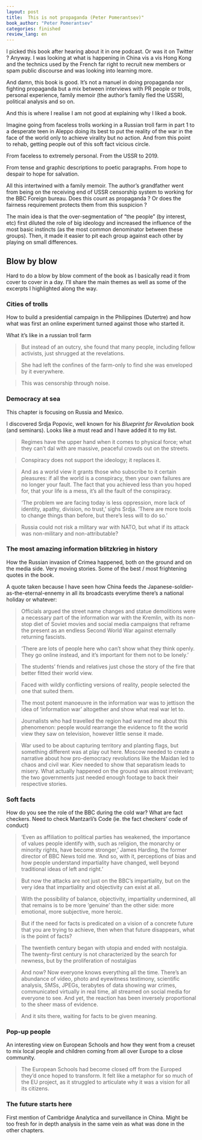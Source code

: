```yaml
---
layout: post
title:  This is not propaganda (Peter Pomerantsev)"
book_author: "Peter Pomerantsev"
categories: finished
review_lang: en
---
```

I picked this book after hearing about it in one podcast. Or was it on Twitter ? Anyway. I was looking at what is happening in China vis a vis Hong Kong and the technics used by the French far right to recruit new members or spam public discourse and was looking into learning more.

And damn, this book is good. It’s not a manuel in doing propaganda nor fighting propaganda but a mix between interviews with PR people or trolls, personal experience, family memoir (the author’s family fled the USSR), political analysis and so on.

And this is where I realise I am not good at explaining why I liked a book.

Imagine going from faceless trolls working in a Russian troll farm in part 1 to a desperate teen in Aleppo doing its best to put the reality of the war in the face of the world only to achieve virality but no action. And from this point to rehab, getting people out of this soft fact vicious circle.

From faceless to extremely personal. From the USSR to 2019.

From tense and graphic descriptions to poetic paragraphs. From hope to despair to hope for salvation.

All this intertwined with a family memoir. The author’s grandfather went from being on the receiving end of USSR censorship system to working for the BBC Foreign bureau. Does this count as propaganda ? Or does the fairness requirement protects them from this suspicion ?

The main idea is that the over-segmentation of “the people” (by interest, etc) first diluted the role of big ideology and increased the influence of the most basic instincts (as the most common denominator between these groups). Then, it made it easier to pit each group against each other by playing on small differences.

## Blow by blow

Hard to do a blow by blow comment of the book as I basically read it from cover to cover in a day. I’ll share the main themes as well as some of the excerpts I highlighted along the way.

### Cities of trolls
How to build a presidential campaign in the Philippines (Dutertre) and how what was first an online experiment turned against those who started it.

What it’s like in a russian troll farm

> But instead of an outcry, she found that many people, including fellow activists, just shrugged at the revelations.

> She had left the confines of the farm-only to find she was enveloped by it everywhere.

> This was censorship through noise.

### Democracy at sea
This chapter is focusing on Russia and Mexico.

I discovered Srdja Popovic, well known for his *Blueprint for Revolution* book (and seminars). Looks like a must read and I have added it to my list.

> Regimes have the upper hand when it comes to physical force; what they can’t dal with are massive, peaceful crowds out on the streets.

> Conspiracy does not support the ideology; it replaces it.

> And as a world view it grants those who subscribe to it certain pleasures: if all the world is a conspiracy, then your own failures are no longer your fault. The fact that you achieved less than you hoped for, that your life is a mess, it’s all the fault of the conspiracy.

> ‘The problem we are facing today is less oppression, more lack of identity, apathy, division, no trust,’ sighs Srdja. ‘There are more tools to change things than before, but there’s less will to do so.’

> Russia could not risk a military war with NATO, but what if its attack was non-military and non-attributable?

### The most amazing information blitzkrieg in history

How the Russian invasion of Crimea happened, both on the ground and on the media side. Very moving stories. Some of the best / most frightening quotes in the book.

A quote taken because I have seen how China feeds the Japanese-soldier-as-the-eternal-ennemy in all its broadcasts everytime there’s a national holiday or whatever:
> Officials argued the street name changes and statue demolitions were a necessary part of the information war with the Kremlin, with its non-stop diet of Soviet movies and social media campaigns that reframe the present as an endless Second World War against eternally returning fascists.

> ‘There are lots of people here who can’t show what they think openly. They go online instead, and it’s important for them not to be lonely.’

> The students’ friends and relatives just chose the story of the fire that better fitted their world view.

> Faced with wildly conflicting versions of reality, people selected the one that suited them.

> The most potent manoeuvre in the information war was to jettison the idea of ‘information war’ altogether and show what real war let to.

> Journalists who had travelled the region had warned me about this phenomenon: people would rearrange the evidence to fit the world view they saw on television, however little sense it made.

> War used to be about capturing territory and planting flags, but something different was at play out here. Moscow needed to create a narrative about how pro-democracy revolutions like the Maidan led to chaos and civil war. Kiev needed to show that separatism leads to misery. What actually happened on the ground was almost irrelevant; the two governments just needed enough footage to back their respective stories.

### Soft facts

How do you see the role of the BBC during the cold war? What are fact checkers. Need to check Mantzarli’s Code (ie. the fact checkers’ code of conduct)

> ‘Even as affiliation to political parties has weakened, the importance of values people identify with, such as religion, the monarchy or minority rights, have become stronger,’ James Harding, the former director of BBC News told me. ‘And so, with it, perceptions of bias and how people understand impartiality have changed, well beyond traditional ideas of left and right.’

> But now the attacks are not just on the BBC’s impartiality, but on the very idea that impartiality and objectivity can exist at all.

> With the possibility of balance, objectivity, impartiality undermined, all that remains is to be more ‘genuine’ than the other side: more emotional, more subjective, more heroic.

> But if the need for facts is predicated on a vision of a concrete future that you are trying to achieve, then when that future disappears, what is the point of facts?

> The twentieth century began with utopia and ended with nostalgia. The twenty-first century is not characterized by the search for newness, but by the proliferation of nostalgias

> And now? Now everyone knows everything all the time. There’s an abundance of video, photo and eyewitness testimony, scientific analysis, SMSs, JPEGs, terabytes of data showing war crimes, communicated virtually in real time, all streamed on social media for everyone to see. And yet, the reaction has been inversely proportional to the sheer mass of evidence.

> And it sits there, waiting for facts to be given meaning.

### Pop-up people

An interesting view on European Schools and how they went from a creuset to mix local people and children coming from all over Europe to a close community.

> The European Schools had become closed off from the Europed they’d once hoped to transform. It felt like a metaphor for so much of the EU project, as it struggled to articulate why it was a vision for all its citizens.

### The future starts here

First mention of Cambridge Analytica and surveillance in China. Might be too fresh for in depth analysis in the same vein as what was done in the other chapters. 
